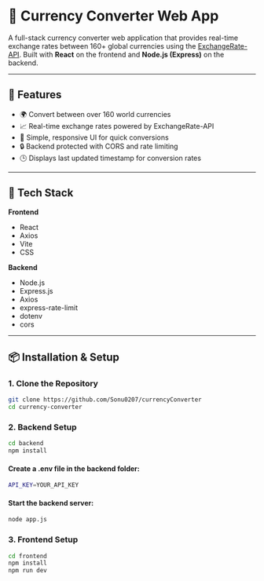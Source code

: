 # 💱 Currency Converter Web App

A full-stack currency converter web application that provides real-time exchange rates between 160+ global currencies using the [ExchangeRate-API](https://www.exchangerate-api.com/). Built with **React** on the frontend and **Node.js (Express)** on the backend.

---

## 🔧 Features

- 🌍 Convert between over 160 world currencies
- 📈 Real-time exchange rates powered by ExchangeRate-API
- 🧮 Simple, responsive UI for quick conversions
- 🔒 Backend protected with CORS and rate limiting
- 🕒 Displays last updated timestamp for conversion rates

---

## 🚀 Tech Stack

**Frontend**
- React
- Axios
- Vite
- CSS

**Backend**
- Node.js
- Express.js
- Axios
- express-rate-limit
- dotenv
- cors

---

## 📦 Installation & Setup

### 1. Clone the Repository

```bash
git clone https://github.com/Sonu0207/currencyConverter
cd currency-converter
```

### 2. Backend Setup

```bash
cd backend
npm install
```
#### Create a .env file in the backend folder:

```bash
API_KEY=YOUR_API_KEY
```
#### Start the backend server:

```bash
node app.js
```
### 3. Frontend Setup

```bash
cd frontend
npm install
npm run dev
```